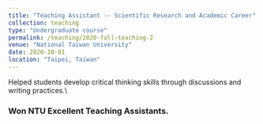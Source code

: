 ```yaml
---
title: "Teaching Assistant -- Scientific Research and Academic Career"
collection: teaching
type: "Undergraduate course"
permalink: /teaching/2020-fall-teaching-2
venue: "National Taiwan University"
date: 2020-10-01
location: "Taipei, Taiwan"
---
```


Helped students develop critical thinking skills through discussions and writing practices.\ 

### Won NTU Excellent Teaching Assistants.